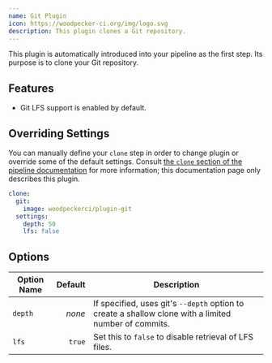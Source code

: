 ```yaml
---
name: Git Plugin
icon: https://woodpecker-ci.org/img/logo.svg
description: This plugin clones a Git repository.
---
```


This plugin is automatically introduced into your pipeline as the first step.
Its purpose is to clone your Git repository.

## Features

- Git LFS support is enabled by default.


## Overriding Settings

You can manually define your `clone` step in order to change plugin or override some of the default settings.
Consult [the `clone` section of the pipeline documentation][pipelineClone] for more information;
this documentation page only describes this plugin.

```yaml
clone:
  git:
    image: woodpeckerci/plugin-git
  settings:
    depth: 50
    lfs: false
```


## Options

| Option Name | Default | Description |
| ----------- | ------: | ----------- |
| `depth`     |  *none* | If specified, uses git's `--depth` option to create a shallow clone with a limited number of commits. |
| `lfs`       |  `true` | Set this to `false` to disable retrieval of LFS files. |


[pipelineClone]: https://woodpecker-ci.org/docs/usage/pipeline-syntax#clone

